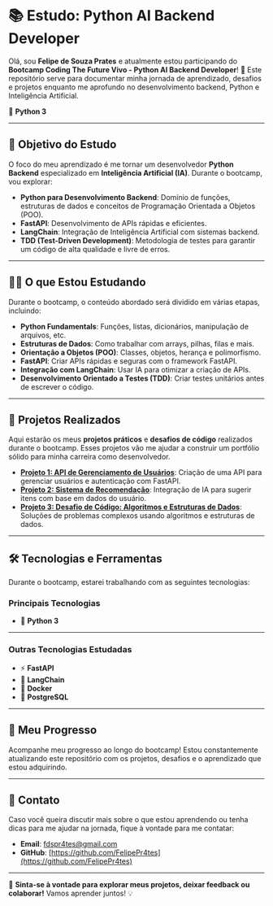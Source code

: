 # 📚 **Estudo: Python AI Backend Developer**

Olá, sou **Felipe de Souza Prates** e atualmente estou participando do **Bootcamp Coding The Future Vivo - Python AI Backend Developer**! 🚀 Este repositório serve para documentar minha jornada de aprendizado, desafios e projetos enquanto me aprofundo no desenvolvimento backend, Python e Inteligência Artificial.

🐍 **Python 3**

---

## 🎯 **Objetivo do Estudo**

O foco do meu aprendizado é me tornar um desenvolvedor **Python Backend** especializado em **Inteligência Artificial (IA)**. Durante o bootcamp, vou explorar:

- **Python para Desenvolvimento Backend**: Domínio de funções, estruturas de dados e conceitos de Programação Orientada a Objetos (POO).
- **FastAPI**: Desenvolvimento de APIs rápidas e eficientes.
- **LangChain**: Integração de Inteligência Artificial com sistemas backend.
- **TDD (Test-Driven Development)**: Metodologia de testes para garantir um código de alta qualidade e livre de erros.

---

## 🧑‍💻 **O que Estou Estudando**

Durante o bootcamp, o conteúdo abordado será dividido em várias etapas, incluindo:

- **Python Fundamentals**: Funções, listas, dicionários, manipulação de arquivos, etc.
- **Estruturas de Dados**: Como trabalhar com arrays, pilhas, filas e mais.
- **Orientação a Objetos (POO)**: Classes, objetos, herança e polimorfismo.
- **FastAPI**: Criar APIs rápidas e seguras com o framework FastAPI.
- **Integração com LangChain**: Usar IA para otimizar a criação de APIs.
- **Desenvolvimento Orientado a Testes (TDD)**: Criar testes unitários antes de escrever o código.

---

## 🚀 **Projetos Realizados**

Aqui estarão os meus **projetos práticos** e **desafios de código** realizados durante o bootcamp. Esses projetos vão me ajudar a construir um portfólio sólido para minha carreira como desenvolvedor.

- **[Projeto 1: API de Gerenciamento de Usuários](#)**: Criação de uma API para gerenciar usuários e autenticação com FastAPI.
- **[Projeto 2: Sistema de Recomendação](#)**: Integração de IA para sugerir itens com base em dados do usuário.
- **[Projeto 3: Desafio de Código: Algoritmos e Estruturas de Dados](#)**: Soluções de problemas complexos usando algoritmos e estruturas de dados.

---

## 🛠️ **Tecnologias e Ferramentas**

Durante o bootcamp, estarei trabalhando com as seguintes tecnologias:

### **Principais Tecnologias**

- 🐍 **Python 3**

---

### **Outras Tecnologias Estudadas**

- ⚡ **FastAPI**  
- 🤖 **LangChain**  
- 🐋 **Docker**  
- 🐘 **PostgreSQL**  

---

## 🌱 **Meu Progresso**

Acompanhe meu progresso ao longo do bootcamp! Estou constantemente atualizando este repositório com os projetos, desafios e o aprendizado que estou adquirindo.

---

## 📧 **Contato**

Caso você queira discutir mais sobre o que estou aprendendo ou tenha dicas para me ajudar na jornada, fique à vontade para me contatar:

- **Email**: [fdspr4tes@gmail.com](mailto:fdspr4tes@gmail.com)
- **GitHub**: [https://github.com/FelipePr4tes](https://github.com/FelipePr4tes)

---

🔧 **Sinta-se à vontade para explorar meus projetos, deixar feedback ou colaborar!** Vamos aprender juntos! 💡
